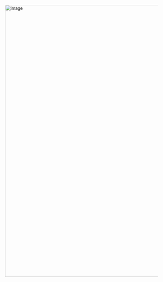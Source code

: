 <img width="896" alt="image" src="https://github.com/user-attachments/assets/3ca53156-9495-400d-92f9-f53be66634ef" />

